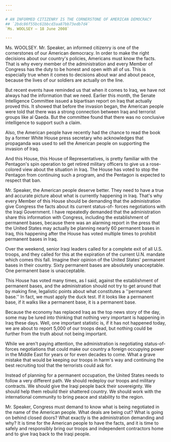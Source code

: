 ```yaml
---
---

# AN INFORMED CITIZENRY IS THE CORNERSTONE OF AMERICAN DEMOCRACY
## `2bdc86f55bc61bbcd3aa87bb73edb7d4`
`Ms. WOOLSEY — 18 June 2008`

---
```



Ms. WOOLSEY. Mr. Speaker, an informed citizenry is one of the 
cornerstones of our American democracy. In order to make the right 
decisions about our country's policies, Americans must know the facts. 
That is why every member of the administration and every Member of 
Congress has the duty to be honest and open with all of us. This is 
especially true when it comes to decisions about war and about peace, 
because the lives of our soldiers are actually on the line.

But recent events have reminded us that when it comes to Iraq, we 
have not always had the information that we need. Earlier this month, 
the Senate Intelligence Committee issued a bipartisan report on Iraq 
that actually proved this. It showed that before the invasion began, 
the American people were told that there was a strong connection 
between Iraq and terrorist groups like al Qaeda. But the committee 
found that there was no conclusive intelligence to support such a 
claim.

Also, the American people have recently had the chance to read the 
book by a former White House press secretary who acknowledges that 
propaganda was used to sell the American people on supporting the 
invasion of Iraq.



And this House, this House of Representatives, is pretty familiar 
with the Pentagon's spin operation to get retired military officers to 
give us a rose-colored view about the situation in Iraq. The House has 
voted to stop the Pentagon from continuing such a program, and the 
Pentagon is expected to respect that ban.

Mr. Speaker, the American people deserve better. They need to have a 
true and accurate picture about what is currently happening in Iraq. 
That's why every Member of this House should be demanding that the 
administration give Congress the facts about its current status-of-
forces negotiations with the Iraqi Government. I have repeatedly 
demanded that the administration share this information with Congress, 
including the establishment of permanent bases, because there was an 
alarming report in the press that the United States may actually be 
planning nearly 60 permanent bases in Iraq, this happening after the 
House has voted multiple times to prohibit permanent bases in Iraq.

Over the weekend, senior Iraqi leaders called for a complete exit of 
all U.S. troops, and they called for this at the expiration of the 
current U.N. mandate which comes this fall. Imagine their opinion of 
the United States' permanent bases in their country. Sixty permanent 
bases are absolutely unacceptable. One permanent base is unacceptable.

This House has voted many times, as I said, against the establishment 
of permanent bases, and the administration should not try to get around 
that by making fine, legalistic points about what constitutes a 
''permanent base.'' In fact, we must apply the duck test. If it looks 
like a permanent base, if it walks like a permanent base, it is a 
permanent base.

Because the economy has replaced Iraq as the top news story of the 
day, some may be lured into thinking that nothing very important is 
happening in Iraq these days. Well, one important statistic is, if it 
has not happened today, we are about to report 5,000 of our troops 
dead, but nothing could be further from the truth about not being 
important.

While we aren't paying attention, the administration is negotiating 
status-of-forces negotiations that could make our country a foreign 
occupying power in the Middle East for years or for even decades to 
come. What a grave mistake that would be keeping our troops in harm's 
way and continuing the best recruiting tool that the terrorists could 
ask for.

Instead of planning for a permanent occupation, the United States 
needs to follow a very different path. We should redeploy our troops 
and military contracts. We should give the Iraqi people back their 
sovereignty. We should help them rebuild their shattered country. We 
should work with the international community to bring peace and 
stability to the region.

Mr. Speaker, Congress must demand to know what is being negotiated in 
the name of the American people. What deals are being cut? What is 
going on behind closed doors? What exactly is the administration 
demanding and why? It is time for the American people to have the 
facts, and it is time to safely and responsibly bring our troops and 
independent contractors home and to give Iraq back to the Iraqi people.
